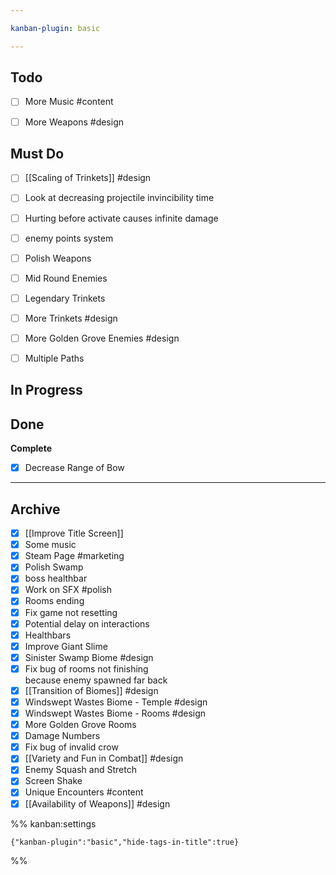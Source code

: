 ```yaml
---

kanban-plugin: basic

---
```


## Todo

- [ ] More Music #content
- [ ] More Weapons #design


## Must Do

- [ ] [[Scaling of Trinkets]] #design
- [ ] Look at decreasing projectile invincibility time
- [ ] Hurting before activate causes infinite damage
- [ ] enemy points system
- [ ] Polish Weapons
- [ ] Mid Round Enemies
- [ ] Legendary Trinkets
- [ ] More Trinkets #design
- [ ] More Golden Grove Enemies #design
- [ ] Multiple Paths


## In Progress



## Done

**Complete**
- [x] Decrease Range of Bow


***

## Archive

- [x] [[Improve Title Screen]]
- [x] Some music
- [x] Steam Page #marketing
- [x] Polish Swamp
- [x] boss healthbar
- [x] Work on SFX #polish
- [x] Rooms ending
- [x] Fix game not resetting
- [x] Potential delay on interactions
- [x] Healthbars
- [x] Improve Giant Slime
- [x] Sinister Swamp Biome #design
- [x] Fix bug of rooms not finishing<br>because enemy spawned far back
- [x] [[Transition of Biomes]] #design
- [x] Windswept Wastes Biome - Temple #design
- [x] Windswept Wastes Biome - Rooms #design
- [x] More Golden Grove Rooms
- [x] Damage Numbers
- [x] Fix bug of invalid crow
- [x] [[Variety and Fun in Combat]] #design
- [x] Enemy Squash and Stretch
- [x] Screen Shake
- [x] Unique Encounters #content
- [x] [[Availability of Weapons]] #design

%% kanban:settings
```
{"kanban-plugin":"basic","hide-tags-in-title":true}
```
%%